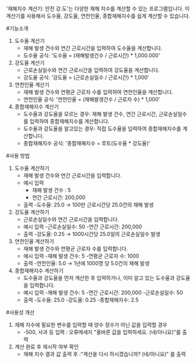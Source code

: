 '재해지수 계산기: 안전 강.도'는 다양한 재해 지수를 계산할 수 있는 프로그램입니다. 이 계산기를 사용해서 도수율, 강도율, 연천인율, 종합재해지수를 쉽게 계산할 수 있습니다.

#기능소개
 1. 도수율 계산기
    - 재해 발생 건수와 연간 근로시간을 입력하여 도수율을 계산합니다.
    - 도수율 공식: '도수율 = (재해발생건수 / 근로시간) * 1,000.000'
 2. 강도율 계산기
    - 근로손실일수와 연간 근로시간을 입력하여 강도율을 계산합니다.
    - 강도율 공식: '강도율 = (근로손실일수 / 근로시간) * 1,000'
 3. 연천인율 계산기
    - 재해 발생 건수와 연평균 근로자 수를 입력하여 연천인율을 계산합니다.
    - 연천인율 공식: '연천인율 = (재해발생건수 / 근로자 수) * 1,000'
 4. 종합재해지수 계산기
    - 도수율과 강도율을 모르는 경우: 재해 발생 건수, 연간 근로시간, 근로손실일수를 입력하여 종합재해지수를 계산합니다.
    - 도수율과 강도율을 알고있는 경우: 직접 도수율을 입력하여 종합재해지수를 계산합니다.
    - 종합재해지수 공식: '종합재해지수 = 루트(도수율 * 강도율)'

#사용 방법
 1. 도수율 계산하기
    - 재해 발생 건수와 연간 근로시간을 입력합니다.
    - 예시 입력
      - 재해 발생 건수 : 5
      - 연간 근로시간: 200,000
    - 출력
      -도수율: 25.0 → 100만 근로시간당 25.0건의 재해 발생
 2. 강도율 계산하기
    - 근로손실일수와 연간 근로시간을 입력합니다.
    - 예시 입력
      -근로손실일수: 50
      -연간 근로시간: 200,000
    - 출력
      -강도율: 0.25 → 1000시간당 25.0일의 근로손실일수 발생
 3. 연천인율 계산하기
    - 재해 발생 건수와 연평균 근로자 수를 입력합니다.
    - 예시 입력
      -재해 발생 건수: 5
      -연평균 근로자 수: 1000
    - 출력
      -연천인율: 5.0 → 1년에 1000명 당 5.0건의 재해 발생
 4. 종합재해지수 계산하기
    - 도수율과 강도율을 먼저 계산한 후 입력하거나, 이미 알고 있는 도수율과 강도율을 입력합니다.
    - 예시 입력
      -재해 발생 건수: 5
      -연간 근로시간: 200,000
      -근로손실일수: 50
    - 출력
      -도수율: 25.0
      -강도율: 0.25
      -종합재해지수: 2.5

#사용성 개선
 1. 재해 지수에 필요한 변수를 입력할 때 양수 정수가 아닌 값을 입력할 경우
    - -500, 사과 등 입력
      : 오류메세지 "올바른 값을 입력하세요. (네/아니요)"를 출력
 2. 계산 완료 후 재시작 여부 확인
    - 재해 지수 결과 값 출력 후
      :"계산을 다시 하시겠습니까? (네/아니요)" 를 출력
